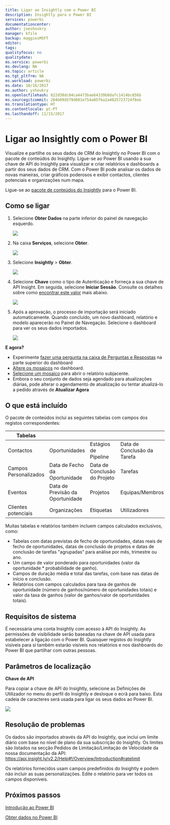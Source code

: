 ```yaml
---
title: Ligar ao Insightly com o Power BI
description: Insightly para o Power BI
services: powerbi
documentationcenter: 
author: joeshoukry
manager: kfile
backup: maggiesMSFT
editor: 
tags: 
qualityfocus: no
qualitydate: 
ms.service: powerbi
ms.devlang: NA
ms.topic: article
ms.tgt_pltfrm: NA
ms.workload: powerbi
ms.date: 10/16/2017
ms.author: yshoukry
ms.openlocfilehash: 822d38dc84ca4473bae64339b8dafc1414bc856b
ms.sourcegitcommit: 284b09d579d601e754a05fba2a4025723724f8eb
ms.translationtype: HT
ms.contentlocale: pt-PT
ms.lasthandoff: 11/15/2017
---
```

# <a name="connect-to-insightly-with-power-bi"></a>Ligar ao Insightly com o Power BI
Visualize e partilhe os seus dados de CRM do Insightly no Power BI com o pacote de conteúdos do Insightly. Ligue-se ao Power BI usando a sua chave de API do Insightly para visualizar e criar relatórios e dashboards a partir dos seus dados de CRM. Com o Power BI pode analisar os dados de novas maneiras, criar gráficos poderosos e exibir contactos, clientes potenciais e organizações num mapa.

Ligue-se ao [pacote de conteúdos do Insightly](https://app.powerbi.com/getdata/services/insightly) para o Power BI.

## <a name="how-to-connect"></a>Como se ligar
1. Selecione **Obter Dados** na parte inferior do painel de navegação esquerdo.
   
   ![](media/service-connect-to-insightly/getdata.png)
2. Na caixa **Serviços**, selecione **Obter**.
   
   ![](media/service-connect-to-insightly/services.png)
3. Selecione **Insightly** \>  **Obter**.
   
   ![](media/service-connect-to-insightly/insightly.png)
4. Selecione **Chave** como o tipo de Autenticação e forneça a sua chave de API Insight. Em seguida, selecione **Iniciar Sessão**. Consulte os detalhes sobre como [encontrar este valor](#FindingParams) mais abaixo.
   
   ![](media/service-connect-to-insightly/creds.png)
5. Após a aprovação, o processo de importação será iniciado automaticamente. Quando concluído, um novo dashboard, relatório e modelo aparecerão no Painel de Navegação. Selecione o dashboard para ver os seus dados importados.
   
     ![](media/service-connect-to-insightly/dashboard.png)

**E agora?**

* Experimente [fazer uma pergunta na caixa de Perguntas e Respostas](service-q-and-a.md) na parte superior do dashboard
* [Altere os mosaicos](service-dashboard-edit-tile.md) no dashboard.
* [Selecione um mosaico](service-dashboard-tiles.md) para abrir o relatório subjacente.
* Embora o seu conjunto de dados seja agendado para atualizações diárias, pode alterar o agendamento de atualização ou tentar atualizá-lo a pedido através de **Atualizar Agora**

## <a name="whats-included"></a>O que está incluído
O pacote de conteúdos inclui as seguintes tabelas com campos dos registos correspondentes:

| Tabelas |  |  |  |
| --- | --- | --- | --- |
| Contactos |Oportunidades |Estágios de Pipeline |Data de Conclusão da Tarefa |
| Campos Personalizados |Data de Fecho da Oportunidade |Data de Conclusão do Projeto |Tarefas |
| Eventos |Data de Previsão da Oportunidade |Projetos |Equipas/Membros |
| Clientes potenciais |Organizações |Etiquetas |Utilizadores |

Muitas tabelas e relatórios também incluem campos calculados exclusivos, como:  

* Tabelas com datas previstas de fecho de oportunidades, datas reais de fecho de oportunidades, datas de conclusão de projetos e datas de conclusão de tarefas "agrupadas" para análise por mês, trimestre ou ano.  
* Um campo de valor ponderado para oportunidades (valor da oportunidade * probabilidade de ganho).  
* Campos de duração média e total das tarefas, com base nas datas de início e conclusão.  
* Relatórios com campos calculados para taxa de ganhos de oportunidade (número de ganhos/número de oportunidades totais) e valor da taxa de ganhos (valor de ganhos/valor de oportunidades totais).  

## <a name="system-requirements"></a>Requisitos de sistema
É necessária uma conta Insightly com acesso à API do Insightly. As permissões de visibilidade serão baseadas na chave de API usada para estabelecer a ligação com o Power BI. Quaisquer registos do Insightly visíveis para si também estarão visíveis nos relatórios e nos dashboards do Power BI que partilhar com outras pessoas.

<a name="FindingParams"></a>

## <a name="finding-parameters"></a>Parâmetros de localização
**Chave de API**

Para copiar a chave de API do Insightly, selecione as Definições de Utilizador no menu do perfil do Insightly e desloque o ecrã para baixo. Esta cadeia de caracteres será usada para ligar os seus dados ao Power BI.

![](media/service-connect-to-insightly/findapi.png)

## <a name="troubleshooting"></a>Resolução de problemas
Os dados são importados através da API do Insightly, que inclui um limite diário com base no nível de plano da sua subscrição do Insightly. Os limites são listados na secção Pedidos de Limitação/Limitação de Velocidade da nossa documentação da API: https://api.insight.ly/v2.2/Help#!/Overview/Introduction#ratelimit

Os relatórios fornecidos usam campos predefinidos do Insightly e podem não incluir as suas personalizações. Edite o relatório para ver todos os campos disponíveis.

## <a name="next-steps"></a>Próximos passos
[Introdução ao Power BI](service-get-started.md)

[Obter dados no Power BI](service-get-data.md)

